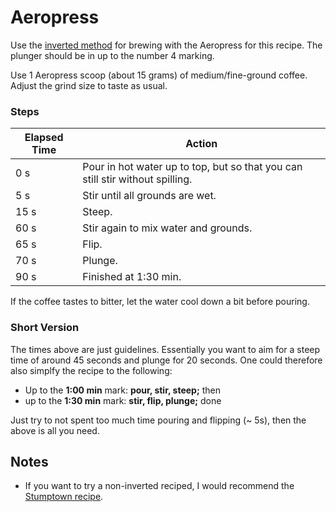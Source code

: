 # Aeropress

Use the [inverted method](https://google.com/search?q=aeropress+inverted&tbm=isch) for brewing with the Aeropress for this recipe. The plunger should be in up to the number 4 marking.

Use 1 Aeropress scoop (about 15 grams) of medium/fine-ground coffee. Adjust the grind size to taste as usual.

### Steps

Elapsed Time  |   Action
------|---------
0 s   | Pour in hot water up to top, but so that you can still stir without spilling.
5 s   | Stir until all grounds are wet.
15 s  | Steep.
60 s  | Stir again to mix water and grounds.
65 s  | Flip.
70 s  | Plunge.
90 s  | Finished at 1:30 min.


If the coffee tastes to bitter, let the water cool down a bit before pouring.

### Short Version

The times above are just guidelines. Essentially you want to aim for a steep time of around 45 seconds and plunge for 20 seconds.  One could therefore also simplfy the recipe to the following:

* Up to the **1:00 min** mark: **pour, stir, steep;** then
* up to the **1:30 min** mark: **stir, flip, plunge;** done

Just try to not spent too much time pouring and flipping (~ 5s), then the above is all you need.

## Notes

* If you want to try a non-inverted reciped, I would recommend the [Stumptown recipe](https://www.stumptowncoffee.com/brew-guides/aeropress).